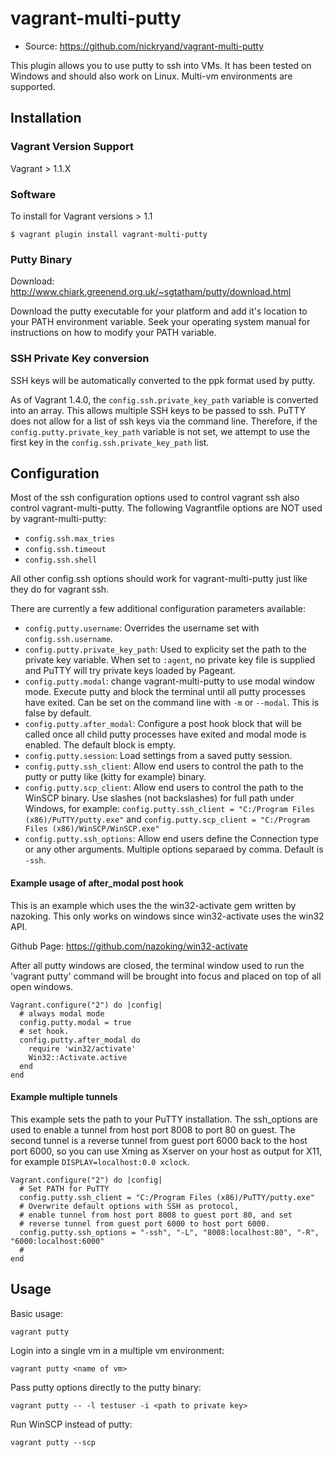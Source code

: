 # vagrant-multi-putty

* Source: https://github.com/nickryand/vagrant-multi-putty

This plugin allows you to use putty to ssh into VMs. It has been tested on
Windows and should also work on Linux. Multi-vm environments are supported.

## Installation
### Vagrant Version Support
Vagrant > 1.1.X
### Software
To install for Vagrant versions > 1.1
```
$ vagrant plugin install vagrant-multi-putty
```

### Putty Binary
Download: http://www.chiark.greenend.org.uk/~sgtatham/putty/download.html

Download the putty executable for your platform and add it's location to your
PATH environment variable. Seek your operating system manual for instructions
on how to modify your PATH variable.

### SSH Private Key conversion
SSH keys will be automatically converted to the ppk format used by putty.

As of Vagrant 1.4.0, the `config.ssh.private_key_path` variable is converted into
an array. This allows multiple SSH keys to be passed to ssh. PuTTY does not
allow for a list of ssh keys via the command line. Therefore, if the
`config.putty.private_key_path` variable is not set, we attempt to use the first
key in the `config.ssh.private_key_path` list.

## Configuration
Most of the ssh configuration options used to control vagrant ssh also
control vagrant-multi-putty. The following Vagrantfile options are NOT used by
vagrant-multi-putty:

*    `config.ssh.max_tries`
*    `config.ssh.timeout`
*    `config.ssh.shell`

All other config.ssh options should work for vagrant-multi-putty just like they
do for vagrant ssh.

There are currently a few additional configuration parameters available:

*    `config.putty.username`: Overrides the username set with
    ` config.ssh.username`.
*    `config.putty.private_key_path`: Used to explicity set the path to the
     private key variable. When set to `:agent`, no private key file is supplied
     and PuTTY will try private keys loaded by Pageant.
*    `config.putty.modal`: change vagrant-multi-putty to use modal window mode.
     Execute putty and block the terminal until all putty processes have exited.
     Can be set on the command line with `-m` or `--modal`. This is false by default.
*    `config.putty.after_modal`: Configure a post hook block that will be called
     once all child putty processes have exited and modal mode is enabled. The
     default block is empty.
*    `config.putty.session`: Load settings from a saved putty session.
*    `config.putty.ssh_client`: Allow end users to control the path to the putty
     or putty like (kitty for example) binary.
*    `config.putty.scp_client`: Allow end users to control the path to the WinSCP binary.
     Use slashes (not backslashes) for full path under Windows, for example:
     `config.putty.ssh_client = "C:/Program Files (x86)/PuTTY/putty.exe"` and 
     `config.putty.scp_client = "C:/Program Files (x86)/WinSCP/WinSCP.exe"`
*    `config.putty.ssh_options`: Allow end users define the Connection type or
     any other arguments. Multiple options separaed by comma. Default is `-ssh`.

#### Example usage of after_modal post hook
This is an example which uses the the win32-activate gem written by nazoking. This
only works on windows since win32-activate uses the win32 API.

Github Page: https://github.com/nazoking/win32-activate

After all putty windows are closed, the terminal window used to run the 'vagrant putty'
command will be brought into focus and placed on top of all open windows.
```
Vagrant.configure("2") do |config|
  # always modal mode
  config.putty.modal = true
  # set hook.
  config.putty.after_modal do
    require 'win32/activate'
    Win32::Activate.active
  end
end
```

#### Example multiple tunnels
This example sets the path to your PuTTY installation.
The ssh_options are used to enable a tunnel from host port 8008 to port 80 on guest.
The second tunnel is a reverse tunnel from guest port 6000 back to the host port 6000,
so you can use Xming as Xserver on your host as output for X11, for example
`DISPLAY=localhost:0.0 xclock`.
```
Vagrant.configure("2") do |config|
  # Set PATH for PuTTY
  config.putty.ssh_client = "C:/Program Files (x86)/PuTTY/putty.exe"
  # Overwrite default options with SSH as protocol,
  # enable tunnel from host port 8008 to guest port 80, and set
  # reverse tunnel from guest port 6000 to host port 6000.
  config.putty.ssh_options = "-ssh", "-L", "8008:localhost:80", "-R", "6000:localhost:6000"
  #
end
```

## Usage
Basic usage:
```
vagrant putty
```

Login into a single vm in a multiple vm environment:
```
vagrant putty <name of vm>
```

Pass putty options directly to the putty binary:
```
vagrant putty -- -l testuser -i <path to private key>
```

Run WinSCP instead of putty:
```
vagrant putty --scp
```
